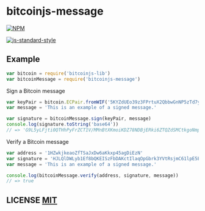 # bitcoinjs-message

[![NPM](http://img.shields.io/npm/v/bitcoin-message.svg)](https://www.npmjs.org/package/bitcoin-message)

[![js-standard-style](https://cdn.rawgit.com/feross/standard/master/badge.svg)](https://github.com/feross/standard)


## Example

``` javascript
var bitcoin = require('bitcoinjs-lib')
var bitcoinMessage = require('bitcoinjs-message')
```

Sign a Bitcoin message

``` javascript
var keyPair = bitcoin.ECPair.fromWIF('5KYZdUEo39z3FPrtuX2QbbwGnNP5zTd7yyr2SC1j299sBCnWjss')
var message = 'This is an example of a signed message.'

var signature = bitcoinMessage.sign(keyPair, message)
console.log(signature.toString('base64'))
// => 'G9L5yLFjti0QTHhPyFrZCT1V/MMnBtXKmoiKDZ78NDBjERki6ZTQZdSMCtkgoNmp17By9ItJr8o7ChX0XxY91nk='
```


Verify a Bitcoin message

``` javascript
var address = '1HZwkjkeaoZfTSaJxDw6aKkxp45agDiEzN'
var signature = 'HJLQlDWLyb1Ef8bQKEISzFbDAKctIlaqOpGbrk3YVtRsjmC61lpE5ErkPRUFtDKtx98vHFGUWlFhsh3DiW6N0rE'
var message = 'This is an example of a signed message.'

console.log(bitcoinMessage.verify(address, signature, message))
// => true
```

## LICENSE [MIT](LICENSE)

